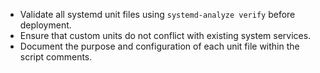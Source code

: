 - Validate all systemd unit files using `systemd-analyze verify` before deployment.
- Ensure that custom units do not conflict with existing system services.
- Document the purpose and configuration of each unit file within the script comments.
